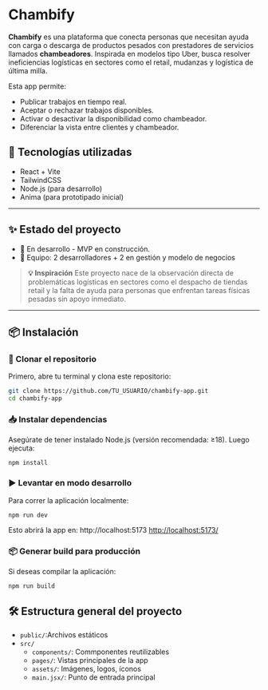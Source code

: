 # Chambify

**Chambify** es una plataforma que conecta personas que necesitan ayuda con carga o descarga de productos pesados con prestadores de servicios llamados **chambeadores**. Inspirada en modelos tipo Uber, busca resolver ineficiencias logísticas en sectores como el retail, mudanzas y logística de última milla.

Esta app permite:
- Publicar trabajos en tiempo real.
- Aceptar o rechazar trabajos disponibles.
- Activar o desactivar la disponibilidad como chambeador.
- Diferenciar la vista entre clientes y chambeador.

## 🚀 Tecnologías utilizadas

- React + Vite
- TailwindCSS
- Node.js (para desarrollo)
- Anima (para prototipado inicial)

---

## ✨ Estado del proyecto

- 🔧 En desarrollo - MVP en construcción.
- 👥 Equipo: 2 desarrolladores + 2 en gestión y modelo de negocios

> **💡 Inspiración**
> Este proyecto nace de la observación directa de problemáticas logísticas en sectores como el despacho de tiendas retail y la falta de ayuda para personas que enfrentan tareas físicas pesadas sin apoyo inmediato.

---

## 📦 Instalación

### 🔁 Clonar el repositorio

Primero, abre tu terminal y clona este repositorio:

```bash
git clone https://github.com/TU_USUARIO/chambify-app.git
cd chambify-app
```
### 📥 Instalar dependencias
Asegúrate de tener instalado Node.js (versión recomendada: ≥18). Luego ejecuta:
```
npm install
```

### ▶️ Levantar en modo desarrollo
Para correr la aplicación localmente:

```
npm run dev
```

Esto abrirá la app en: http://localhost:5173
[http://localhost:5173/](http://localhost:5173/)


### 📦 Generar build para producción
Si deseas compilar la aplicación:

```
npm run build
```

## 🛠 Estructura general del proyecto
- `public/`:Archivos estáticos
- `src/`
  - `components/`: Commponentes reutilizables
  - `pages/`: Vistas principales de la app
  - `assets/`: Imágenes, logos, íconos
  - `main.jsx/`: Punto de entrada principal


